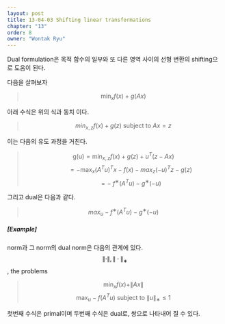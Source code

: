 ```yaml
---
layout: post
title: 13-04-03 Shifting linear transformations
chapter: "13"
order: 8
owner: "Wontak Ryu"
---
```


Dual formulation은 목적 함수의 일부와 또 다른 영역 사이의 선형 변환의 shifting으로 도움이 된다.

다음을 살펴보자
> $$ \min_x f(x) + g(Ax)$$

아래 수식은 위의 식과 동치 이다.
> $$min_{x,z} f(x) + g(z) \text { subject to } Ax = z$$

이는 다음의 유도 과정을 거친다.
> $$\text {g(u)} = \min_{x,z} f(x) + g(z) + u^T(z - Ax)$$
> $$\qquad  = -\max_{x} (A^T u)^T x - f(x) - max_{z} (-u)^T z - g(z)  $$
> $$\qquad = -\ f^{∗} (A^T u) - g^{∗} (-u) $$

그리고 dual은 다음과 같다.
> $$max_u −f^{∗}(A^Tu) − g^{∗}(−u)$$

##### [Example]
norm과 그 norm의 dual norm은 다음의 관계에 있다. $$\rVert · \rVert, \rVert · \rVert_{∗}$$, the problems 

> $$ \min_x f(x) +\rVert Ax \rVert$$
> $$ \max_u −f(A^Tu) \text{ subject to } \rVert u \rVert_{∗} ≤ 1$$

첫번째 수식은 primal이며 두번째 수식은 dual로, 쌍으로 나타내어 질 수 있다.
